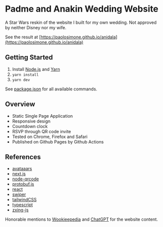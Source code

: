 # Padme and Anakin Wedding Website

A Star Wars reskin of the website I built for my own wedding. Not approved by neither Disney nor my wife.

See the result at [https://paolosimone.github.io/anidala](https://paolosimone.github.io/anidala)

## Getting Started

1. Install [Node.js](https://nodejs.org) and [Yarn](https://yarnpkg.com)
1. `yarn install`
1. `yarn dev`

See [package.json](./package.json) for all available commands.

## Overview

- Static Single Page Application
- Responsive design
- Countdown clock
- RSVP through QR code invite
- Tested on Chrome, Firefox and Safari
- Published on Github Pages by Github Actions

## References

- [avataaars](https://github.com/fangpenlin/avataaars)
- [next.js](https://nextjs.org)
- [node-qrcode](https://github.com/soldair/node-qrcode)
- [protobuf.js](https://github.com/protobufjs/protobuf.js)
- [react](https://reactjs.org)
- [swiper](https://swiperjs.com)
- [tailwindCSS](https://tailwindcss.com)
- [typescript](https://www.typescriptlang.org)
- [zxing-js](https://github.com/zxing-js)

Honorable mentions to [Wookieepedia](https://starwars.fandom.com/wiki/Main_Page) and [ChatGPT](https://chat.openai.com) for the website content.
